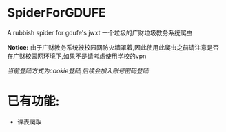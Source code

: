# SpiderForGDUFE
A rubbish spider for gdufe's jwxt
一个垃圾的广财垃圾教务系统爬虫

**Notice:** 由于广财教务系统被校园网防火墙罩着,因此使用此爬虫之前请注意是否在广财校园网环境下,如果不是请考虑使用学校的vpn

*当前登陆方式为cookie登陆,后续会加入账号密码登陆*
# 已有功能:
- 课表爬取